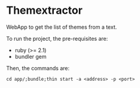 # Themextractor
WebApp to get the list of themes from a text.

To run the project, the pre-requisites are:
* ruby (>= 2.1)
* bundler gem

Then, the commands are:

<code>cd app/;bundle;thin start -a &lt;address&gt; -p &lt;port&gt; </code>
